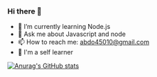 ### Hi there 👋


- 🌱 I’m currently learning Node.js 
- 💬 Ask me about Javascript and node
- 📫 How to reach me: abdo45010@gmail.com
- 🤞 I'm a self learner

[![Anurag's GitHub stats](https://github-readme-stats.vercel.app/api?username=Abdo-hassa)](https://github.com/anuraghazra/github-readme-stats)
